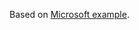 Based on [Microsoft example](https://docs.microsoft.com/en-us/azure/developer/terraform/create-resource-group?tabs=azure-cli).